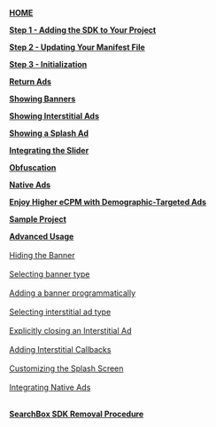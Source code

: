 [**HOME**](Android-InApp-Documentation)

[**Step 1 - Adding the SDK to Your Project**](Android-InApp-Documentation#step1)

[**Step 2 - Updating Your Manifest File**](Android-InApp-Documentation#step2)

[**Step 3 - Initialization**](Android-InApp-Documentation#step3)

[**Return Ads**](Android-InApp-Documentation#step4)

[**Showing Banners**](Android-InApp-Documentation#step5)

[**Showing Interstitial Ads**](Android-InApp-Documentation#step6)

[**Showing a Splash Ad**](Android-InApp-Documentation#step7)

[**Integrating the Slider**](Android-InApp-Documentation#step8)

[**Obfuscation**](Android-InApp-Documentation#step9)

[**Native Ads**](Android-InApp-Documentation#Native)

[**Enjoy Higher eCPM with Demographic-Targeted Ads**](Android-InApp-Documentation#Demographic)

[**Sample Project**](Android-InApp-Documentation#SampleProject)

[**Advanced Usage**](android-advanced-usage)<br></br>
  [Hiding the Banner](android-advanced-usage#HideBanner)<br></br>
  [Selecting banner type](android-advanced-usage#SelectBanner)<br></br>
  [Adding a banner programmatically](android-advanced-usage#AddBannerProgrammatically)<br></br>
  [Selecting interstitial ad type](android-advanced-usage#SelectInterstitial)<br></br>
  [Explicitly closing an Interstitial Ad](android-advanced-usage#CloseInterstitial)<br></br>
  [Adding Interstitial Callbacks](android-advanced-usage#AddingInterstitialCallbacks)<br></br>
  [Customizing the Splash Screen](android-advanced-usage#CustomizingSplashScreen)<br></br>
  [Integrating Native Ads](android-advanced-usage#using-native-ads)<br></br>

[**SearchBox SDK Removal Procedure**](SearchBox-SDK-Removal-Procedure)
